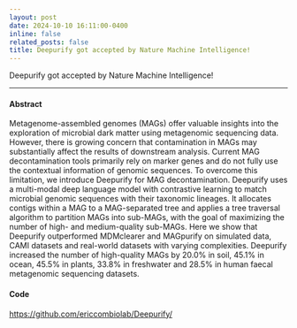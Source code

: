 ```yaml
---
layout: post
date: 2024-10-10 16:11:00-0400
inline: false
related_posts: false
title: Deepurify got accepted by Nature Machine Intelligence!
---
```


Deepurify got accepted by Nature Machine Intelligence!

---

#### Abstract

Metagenome-assembled genomes (MAGs) offer valuable insights into the exploration of microbial dark matter using metagenomic sequencing data. However, there is growing concern that contamination in MAGs may substantially affect the results of downstream analysis. Current MAG decontamination tools primarily rely on marker genes and do not fully use the contextual information of genomic sequences. To overcome this limitation, we introduce Deepurify for MAG decontamination. Deepurify uses a multi-modal deep language model with contrastive learning to match microbial genomic sequences with their taxonomic lineages. It allocates contigs within a MAG to a MAG-separated tree and applies a tree traversal algorithm to partition MAGs into sub-MAGs, with the goal of maximizing the number of high- and medium-quality sub-MAGs. Here we show that Deepurify outperformed MDMclearer and MAGpurify on simulated data, CAMI datasets and real-world datasets with varying complexities. Deepurify increased the number of high-quality MAGs by 20.0% in soil, 45.1% in ocean, 45.5% in plants, 33.8% in freshwater and 28.5% in human faecal metagenomic sequencing datasets.

#### Code
<a href="https://github.com/ericcombiolab/Deepurify/">https://github.com/ericcombiolab/Deepurify/ </a>